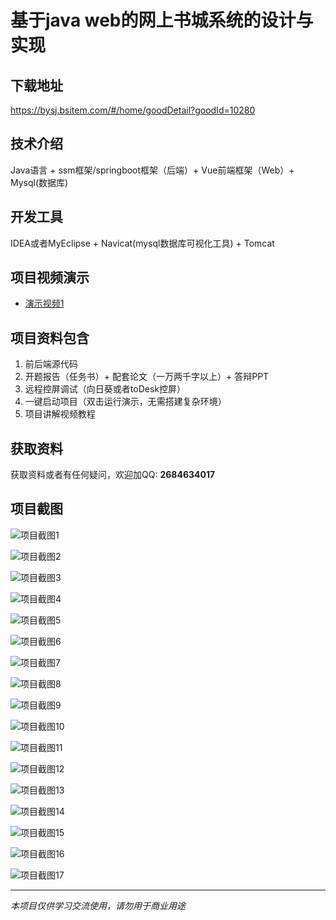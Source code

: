 # 基于java web的网上书城系统的设计与实现

## 下载地址
https://bysj.bsitem.com/#/home/goodDetail?goodId=10280

## 技术介绍
Java语言 + ssm框架/springboot框架（后端）+ Vue前端框架（Web）+ Mysql(数据库)

## 开发工具
IDEA或者MyEclipse + Navicat(mysql数据库可视化工具) + Tomcat

## 项目视频演示
- [演示视频1](https://graduation-images.oss-cn-beijing.aliyuncs.com/videos/828%E5%A5%97ssm%E5%BD%95%E5%83%8F/10280_ssm123%E5%9F%BA%E4%BA%8Ejava%20web%E7%9A%84%E7%BD%91%E4%B8%8A%E4%B9%A6%E5%9F%8E%E7%B3%BB%E7%BB%9F%E7%9A%84%E8%AE%BE%E8%AE%A1%E4%B8%8E%E5%AE%9E%E7%8E%B0%2Bvue%E5%BD%95%E5%83%8F.mp4)

## 项目资料包含
1. 前后端源代码
2. 开题报告（任务书）+ 配套论文（一万两千字以上）+ 答辩PPT
3. 远程控屏调试（向日葵或者toDesk控屏）
4. 一键启动项目（双击运行演示，无需搭建复杂环境）
5. 项目讲解视频教程

## 获取资料
获取资料或者有任何疑问，欢迎加QQ: **2684634017**

## 项目截图
![项目截图1](https://graduation-images.oss-cn-beijing.aliyuncs.com/图片/10280/毕设论坛项目主图.jpg)

![项目截图2](https://graduation-images.oss-cn-beijing.aliyuncs.com/图片/10280/1.png)

![项目截图3](https://graduation-images.oss-cn-beijing.aliyuncs.com/图片/10280/2.png)

![项目截图4](https://graduation-images.oss-cn-beijing.aliyuncs.com/图片/10280/3.png)

![项目截图5](https://graduation-images.oss-cn-beijing.aliyuncs.com/图片/10280/4.png)

![项目截图6](https://graduation-images.oss-cn-beijing.aliyuncs.com/图片/10280/5.png)

![项目截图7](https://graduation-images.oss-cn-beijing.aliyuncs.com/图片/10280/6.png)

![项目截图8](https://graduation-images.oss-cn-beijing.aliyuncs.com/图片/10280/7.png)

![项目截图9](https://graduation-images.oss-cn-beijing.aliyuncs.com/图片/10280/8.png)

![项目截图10](https://graduation-images.oss-cn-beijing.aliyuncs.com/图片/10280/9.png)

![项目截图11](https://graduation-images.oss-cn-beijing.aliyuncs.com/图片/10280/10.png)

![项目截图12](https://graduation-images.oss-cn-beijing.aliyuncs.com/图片/10280/11.png)

![项目截图13](https://graduation-images.oss-cn-beijing.aliyuncs.com/图片/10280/12.png)

![项目截图14](https://graduation-images.oss-cn-beijing.aliyuncs.com/图片/10280/13.png)

![项目截图15](https://graduation-images.oss-cn-beijing.aliyuncs.com/图片/10280/14.png)

![项目截图16](https://graduation-images.oss-cn-beijing.aliyuncs.com/图片/10280/15.png)

![项目截图17](https://graduation-images.oss-cn-beijing.aliyuncs.com/图片/10280/16.png)

---
*本项目仅供学习交流使用，请勿用于商业用途*

